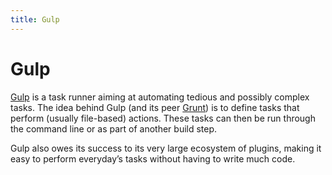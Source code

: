 ```yaml
---
title: Gulp
---
```


# Gulp

[Gulp](http://gulpjs.com/) is a task runner aiming at automating tedious and possibly complex tasks. The idea behind Gulp (and its peer [Grunt](/_glossary/GRUNT.md)) is to define tasks that perform (usually file-based) actions. These tasks can then be run through the command line or as part of another build step. 

Gulp also owes its success to its very large ecosystem of plugins, making it easy to perform everyday’s tasks without having to write much code.
